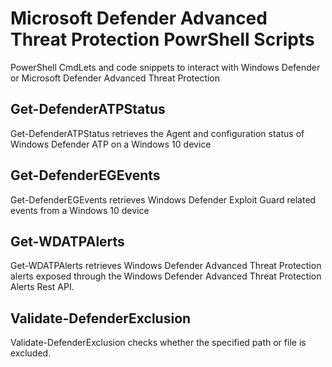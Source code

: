 # Microsoft Defender Advanced Threat Protection PowrShell Scripts

PowerShell CmdLets and code snippets to interact with Windows Defender or Microsoft Defender Advanced Threat Protection

## Get-DefenderATPStatus

 Get-DefenderATPStatus retrieves the Agent and configuration status of Windows Defender ATP on a Windows 10 device

## Get-DefenderEGEvents

Get-DefenderEGEvents retrieves Windows Defender Exploit Guard related events from a Windows 10 device


## Get-WDATPAlerts

Get-WDATPAlerts retrieves Windows Defender Advanced Threat Protection alerts exposed through the Windows Defender Advanced Threat Protection Alerts Rest API.


## Validate-DefenderExclusion

 Validate-DefenderExclusion checks whether the specified path or file is excluded.




